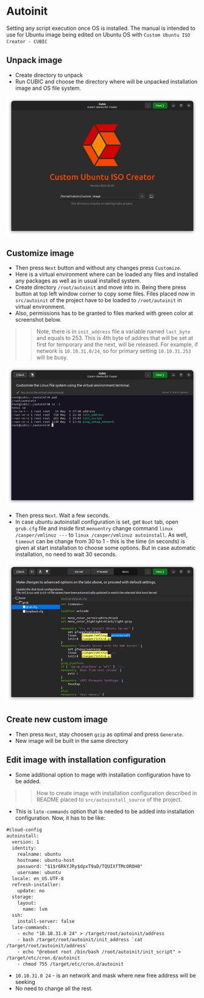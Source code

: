 # Autoinit
Setting any script execution once OS is installed. The manual is intended to use for Ubuntu image being edited on Ubuntu OS with `Custom Ubuntu ISO Creator - CUBIC`

## Unpack image
- Create directory to unpack
- Run CUBIC and choose the directory where will be unpacked installation image and OS file system.  

![first_screen](../../misc/start_screen.png)

## Customize image
- Then press `Next` button and without any changes press `Customize`.
- Here is a virtual environment where can be loaded any files and installed any packages as well as in usual installed system.
- Create directory `/root/autoinit` and move into in. Being there press button at top left window corner to copy some files. Files placed now in `src/autoinit` of the project have to be loaded to `/root/autoinit` in virtual environment.
- Also, permissions has to be granted to files marked with green color at screenshot below.

>> Note, there is in `init_address` file a variable named `last_byte` and equals to 253. This is 4th byte of addres that will be set at first for temporary and the next, will be released. For example, if network is `10.10.31.0/24`, so for primary setting `10.10.31.253` will be busy.

![virtual_environment](../../misc/virtual_environment.png)

- Then press `Next`. Wait a few seconds.
- In case ubuntu autoinstall configuration is set, get `Boot` tab, open `grub.cfg` file and inside first `menuentry` change command `linux /casper/vmlinuz ---` to `linux /casper/vmlinuz autoinstall`. As well, `timeout` can be change from 30 to 1 - this is the time (in seconds) is given at start installation to choose some options. But in case automatic installation, no need to wait 30 seconds.  

![boot_settings](../../misc/boot_settings.png)

## Create new custom image
- Then press `Next`, stay choosen `gzip` as optimal and press `Generate`.
- New image will be built in the same directory


## Edit image with installation configuration
- Some additional option to mage with installation configuration have to be added.  

>> How to create image with installation configuration described in README placed to `src/autoinstall_source` of the project.  

- This is `late-commands` option that is needed to be added into installation configuration. Now, it has to be like:
```
#cloud-config
autoinstall:
  version: 1
  identity:
    realname: ubuntu
    hostname: ubuntu-host
    password: "$1$r6RkYJRy$dpxT9aD/TQUIXfTMcOROH0"
    username: ubuntu
  locale: en_US.UTF-8
  refresh-installer:
    update: no
  storage:
    layout:
      name: lvm
  ssh:
    install-server: false
  late-commands:
    - echo "10.10.31.0 24" > /target/root/autoinit/address
    - bash /target/root/autoinit/init_address `cat /target/root/autoinit/address`
    - echo "@reboot root /bin/bash /root/autoinit/init_script" > /target/etc/cron.d/autoinit
    - chmod 755 /target/etc/cron.d/autoinit
```

- `10.10.31.0 24` - is an network and mask where new free address will be seeking
- No need to change all the rest.

